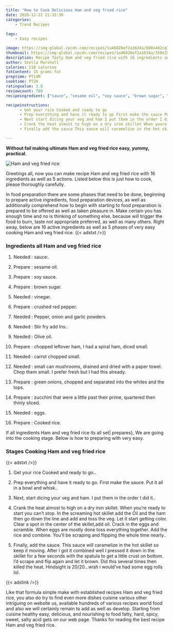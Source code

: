 ```yaml
---
title: "How to Cook Delicious Ham and veg fried rice"
date: 2020-12-22 21:32:30
categories:
    - Trend Recipes
    
tags:
    - Easy recipes

image: https://img-global.cpcdn.com/recipes/1a46020ef2a1634a/680x482cq70/ham-and-veg-fried-rice-recipe-main-photo.jpg
thumbnail: https://img-global.cpcdn.com/recipes/1a46020ef2a1634a/350x250cq70/ham-and-veg-fried-rice-recipe-main-photo.jpg
description: Recipe Tasty Ham and veg fried rice with 16 ingredients and 5 stages of easy cooking.
author: Stella Marshall
calories: 218 calories
fatContent: 15 grams fat
preptime: PT14M
cooktime: PT2H
ratingvalue: 3.8
reviewcount: 780
recipeingredient: ["sauce", "sesame oil", "soy sauce", "brown sugar", "vinegar", "crushed red pepper", "Pepper onion and garlic powders", "Stir fry add Ins", "Olive oil", "chopped leftover ham I had a spiral ham diced small", "carrot chopped small", "small can mushrooms drained and dried with a paper towel Chop them small I prefer fresh but I had this already", "green onions chopped and separated into the whites and the tops", "zucchini that were a little past their prime quartered then thinly sliced", "eggs", "Cooked rice"]

recipeinstructions: 
      - Get your rice Cooked and ready to go 
      - Prep everything and have it ready to go First make the sauce Put it all in a bowl and whisk 
      - Next start dicing your veg and ham I put them in the order I did it 
      - Crank the heat almost to high on a dry iron skillet When youre ready to start you cant stop In the screaming hot skillet add the Oil and the ham then go down the line and add and toss the veg Let it start getting color Clear a spot in the center of the skilletadd oil Crack in the eggs and scramble When eggs are mostly done toss everything together Add the rice and combine Youll be scraping and flipping the whole time nearly 
      - Finally add the sauce This sauce will caramelize in the hot skillet so keep it moving After I got it combined well I pressed it down in the skillet for a few seconds with the spatula to get a little crust on bottom Id scrape and flip again and let it brown Did this several times then killed the heat Hindsight is 2020wish i wouldve had some egg rolls lol

---
```




**Without fail making ultimate Ham and veg fried rice easy, yummy, practical**. 


![Ham and veg fried rice](https://img-global.cpcdn.com/recipes/1a46020ef2a1634a/680x482cq70/ham-and-veg-fried-rice-recipe-main-photo.jpg "Ham and veg fried rice")




Greetings all, now you can make recipe Ham and veg fried rice with 16 ingredients as well as 5 actions. Listed below this is just how to cook, please thoroughly carefully.

In food preparation there are some phases that need to be done, beginning to prepare active ingredients, food preparation devices, as well as additionally comprehend how to begin with starting to food preparation is prepared to be offered as well as taken pleasure in. Make certain you has enough time and no is thinking of something else, because will trigger the food to burn, taste not appropriate preferred, as well as many others. Right away, below are 16 active ingredients as well as 5 phases of very easy cooking Ham and veg fried rice.
{{< adstxt />}}

### Ingredients all Ham and veg fried rice


1. Needed  : sauce:.

1. Prepare  : sesame oil.

1. Prepare  : soy sauce.

1. Prepare  : brown sugar.

1. Needed  : vinegar.

1. Prepare  : crushed red pepper.

1. Needed  : Pepper, onion and garlic powders.

1. Needed  : Stir fry add Ins:.

1. Needed  : Olive oil.

1. Prepare  : chopped leftover ham, I had a spiral ham, diced small.

1. Needed  : carrot chopped small.

1. Needed  : small can mushrooms, drained and dried with a paper towel. Chop them small. I prefer fresh but I had this already.

1. Prepare  : green onions, chopped and separated into the whites and the tops.

1. Prepare  : zucchini that were a little past their prime, quartered then thinly sliced.

1. Needed  : eggs.

1. Prepare  : Cooked rice.



If all ingredients Ham and veg fried rice its all set| prepares}, We are going into the cooking stage. Below is how to preparing with very easy.

### Stages Cooking Ham and veg fried rice

{{< adstxt />}}


1. Get your rice Cooked and ready to go..



1. Prep everything and have it ready to go. First make the sauce. Put it all in a bowl and whisk..



1. Next, start dicing your veg and ham. I put them in the order I did it..



1. Crank the heat almost to high on a dry iron skillet. When you’re ready to start you can’t stop. In the screaming hot skillet add the Oil and the ham then go down the line and add and toss the veg. Let it start getting color. Clear a spot in the center of the skillet,add oil. Crack in the eggs and scramble. When eggs are mostly done toss everything together. Add the rice and combine. You’ll be scraping and flipping the whole time nearly..



1. Finally, add the sauce. This sauce will caramelize in the hot skillet so keep it moving. After I got it combined well I pressed it down in the skillet for a few seconds with the spatula to get a little crust on bottom. I’d scrape and flip again and let it brown. Did this several times then killed the heat. Hindsight is 20/20...wish i would’ve had some egg rolls lol.





{{< adslink />}}

Like that formula simple make with established recipes Ham and veg fried rice, you also do try to find even more dishes cuisine various other intriguing on website us, available hundreds of various recipes world food and also we will certainly remain to add as well as develop. Starting from cuisine healthy easy, delicious, and nourishing to food fatty, hard, spicy, sweet, salty acid gets on our web page. Thanks for reading the best recipe Ham and veg fried rice.

